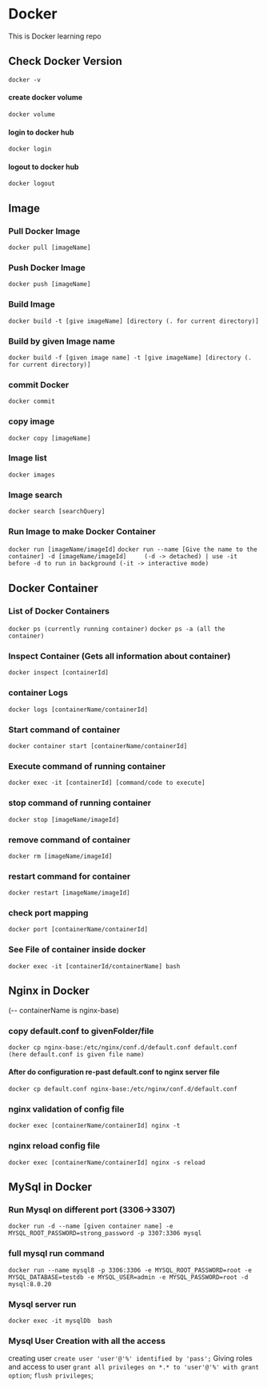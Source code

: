 # Docker
This is Docker learning repo

## Check Docker Version 
 `docker -v`
 
#### create docker volume
`docker volume`

#### login to docker hub
`docker login`

#### logout to docker hub
`docker logout`
## Image

### Pull Docker Image
`docker pull [imageName]`

### Push Docker Image
`docker push [imageName]`

### Build Image
`docker build -t [give imageName] [directory (. for current directory)]`

### Build by given Image name
`docker build -f [given image name] -t [give imageName] [directory (. for current directory)]`

### commit Docker 
`docker commit`

### copy image
`docker copy [imageName]`



### Image list
`docker images`

### Image search
`docker search [searchQuery]`

### Run Image to make Docker Container
`docker run [imageName/imageId]`
`docker run --name [Give the name to the container] -d [imageName/imageId]     (-d -> detached) | use -it before -d to run in background (-it -> interactive mode)`

## Docker Container

### List of Docker Containers
`docker ps (currently running container)`
`docker ps -a (all the container)`

### Inspect Container (Gets all information about container)
`docker inspect [containerId]`

### container Logs
`docker logs [containerName/containerId]`

### Start command of container
`docker container start [containerName/containerId]`

### Execute command of running container
`docker exec -it [containerId] [command/code to execute]`

### stop command of running container
`docker stop [imageName/imageId]`

### remove command of  container
`docker rm [imageName/imageId]`

### restart command for container
`docker restart [imageName/imageId]`

### check port mapping
`docker port [containerName/containerId]`

### See File of container inside docker
`docker exec -it [containerId/containerName] bash`


## Nginx in Docker

(-- containerName is nginx-base)

### copy default.conf to givenFolder/file
`docker cp nginx-base:/etc/nginx/conf.d/default.conf default.conf      (here default.conf is given file name)`

#### After do configuration re-past default.conf to nginx server file 
`docker cp default.conf nginx-base:/etc/nginx/conf.d/default.conf`

### nginx validation of config file
`docker exec [containerName/containerId] nginx -t`

### nginx reload config file
`docker exec [containerName/containerId] nginx -s reload`



## MySql in Docker

### Run Mysql on different port (3306->3307)
 `docker run -d --name [given container name] -e MYSQL_ROOT_PASSWORD=strong_password -p 3307:3306 mysql`

### full mysql run command
`docker run --name mysql8 -p 3306:3306 -e MYSQL_ROOT_PASSWORD=root -e MYSQL_DATABASE=testdb -e MYSQL_USER=admin -e MYSQL_PASSWORD=root -d mysql:8.0.20`

### Mysql server run
`docker exec -it mysqlDb  bash`

### Mysql User Creation with all the access
creating user
`create user 'user'@'%' identified by 'pass';`
Giving roles and access to user
`grant all privileges on *.* to 'user'@'%' with grant option`;
`flush privileges`;
